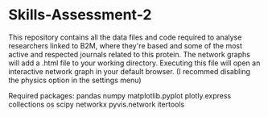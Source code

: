 # Skills-Assessment-2

This repository contains all the data files and code required to analyse researchers linked to B2M, where they're based and some of the most active and respected journals related to this protein. The network graphs will add a .html file to your working directory. Executing this file will open an interactive network graph in your default browser. (I recommed disabling the physics option in the settings menu)

Required packages:
pandas
numpy
matplotlib.pyplot
plotly.express
collections
os
scipy
networkx
pyvis.network
itertools


